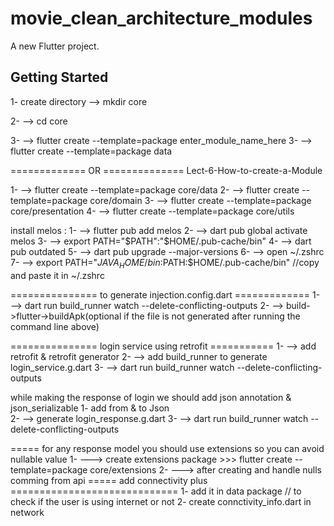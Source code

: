 # movie_clean_architecture_modules

A new Flutter project.

## Getting Started

1- create directory --> mkdir core

2- --> cd core

3- --> flutter create --template=package enter_module_name_here
3- --> flutter create --template=package data

============= OR ============== 
Lect-6-How-to-create-a-Module

1- --> flutter create --template=package core/data
2- --> flutter create --template=package core/domain
3- --> flutter create --template=package core/presentation
4- --> flutter create --template=package core/utils

install melos :
1- --> flutter pub add melos
2- --> dart pub global activate melos
3- --> export PATH="$PATH":"$HOME/.pub-cache/bin"
4- --> dart pub outdated
5- --> dart pub upgrade --major-versions
6- --> open ~/.zshrc
7- --> export PATH="$JAVA_HOME/bin:$PATH:$HOME/.pub-cache/bin"  //copy and paste it in ~/.zshrc

=============== to generate injection.config.dart =============
1- --> dart run build_runner watch --delete-conflicting-outputs
2- --> build->flutter->buildApk(optional if the file is not generated after running the command line above)


=============== login service using retrofit ===========
1- --> add retrofit & retrofit generator 
2- --> add build_runner to generate  login_service.g.dart
3- --> dart run build_runner watch --delete-conflicting-outputs 

while making the response of login we should add json annotation & json_serializable 
1- add from & to Json  
2- -->  generate  login_response.g.dart
3- --> dart run build_runner watch --delete-conflicting-outputs 


===== for any response model you should use extensions so you can avoid nullable value 
1- ---> create extensions package >>> flutter create --template=package core/extensions
2- ---> after creating and handle nulls comming from api 
===== add connectivity plus =============================
1- add it in data package // to check if the user is using internet or not 
2- create connctivity_info.dart in network